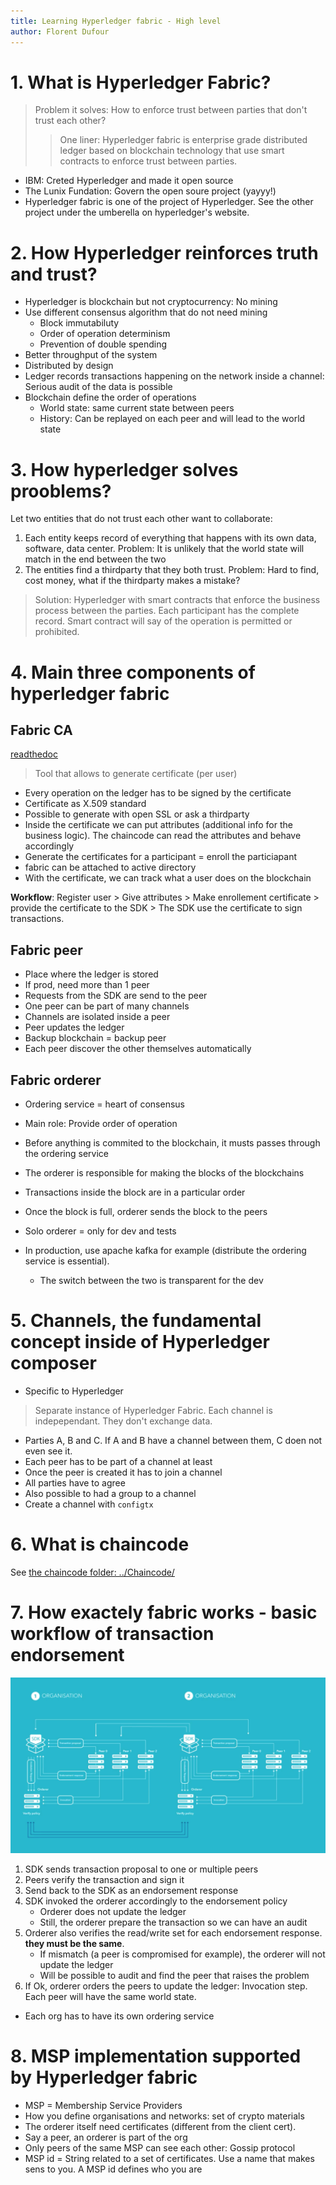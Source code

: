 ```yaml
---
title: Learning Hyperledger fabric - High level
author: Florent Dufour
---
```


# 1. What is Hyperledger Fabric?

> Problem it solves: How to enforce trust between parties that don't trust each other?
> > One liner: Hyperledger fabric is enterprise grade distributed ledger based on blockchain technology that use smart contracts to enforce trust between parties.

- IBM: Creted Hyperledger and made it open source
- The Lunix Fundation: Govern the open soure project (yayyy!)
- Hyperledger fabric is one of the project of Hyperledger. See the other project under the umberella on hyperledger's website.

# 2. How Hyperledger reinforces truth and trust?

- Hyperledger is blockchain but not cryptocurrency: No mining
- Use different consensus algorithm that do not need mining
	- Block immutabiluty
	- Order of operation determinism
	- Prevention of double spending
- Better throughput of the system
- Distributed by design
- Ledger records transactions happening on the network inside a channel: Serious audit of the data is possible
- Blockchain define the order of operations
	- World state: same current state between peers
	- History: Can be replayed on each peer and will lead to the world state

# 3. How hyperledger solves prooblems?

Let two entities that do not trust each other want to collaborate:

1. Each entity keeps record of everything that happens with its own data, software, data center. Problem: It is unlikely that the world state will match in the end between the two
1. The entities find a thirdparty that they both trust. Problem: Hard to find, cost money, what if the thirdparty makes a mistake?

> Solution: Hyperledger with smart contracts that enforce the business process between the parties. Each participant has the complete record. Smart contract will say of the operation is permitted or prohibited.

# 4. Main three components of hyperledger fabric

## Fabric CA

[readthedoc](hyperledger-fabric-ca.readthedocs.io)

> Tool that allows to generate certificate (per user)

- Every operation on the ledger has to be signed by the certificate
- Certificate as X.509 standard
- Possible to generate with open SSL or ask a thirdparty
- Inside the certificate we can put attributes (additional info for the business logic). The chaincode can read the attributes and behave accordingly
- Generate the certificates for a participant = enroll the particiapant
- fabric can be attached to active directory
- With the certificate, we can track what a user does on the blockchain

**Workflow**: Register user > Give attributes > Make enrollement certificate > provide the certificate to the SDK > The SDK use the certificate to sign transactions.

## Fabric peer

- Place where the ledger is stored
- If prod, need more than 1 peer
- Requests from the SDK are send to the peer
- One peer can be part of many channels
- Channels are isolated inside a peer
- Peer updates the ledger
- Backup blockchain = backup peer
- Each peer discover the other themselves automatically

## Fabric orderer

- Ordering service = heart of consensus
- Main role: Provide order of operation
- Before anything is commited to the blockchain, it musts passes through the ordering service
- The orderer is responsible for making the blocks of the blockchains
- Transactions inside the block are in a particular order
- Once the block is full, orderer sends the block to the peers

- Solo orderer = only for dev and tests
- In production, use apache kafka for example (distribute the ordering service is essential).
	- The switch between the two is transparent for the dev

# 5. Channels, the fundamental concept inside of Hyperledger composer

- Specific to Hyperledger

> Separate instance of Hyperledger Fabric. Each channel is indepependant. They don't exchange data.

- Parties A, B and C. If A and B have a channel between them, C doen not even see it.
- Each peer has to be part of a channel at least
- Once the peer is created it has to join a channel
- All parties have to agree
- Also possible to had a group to a channel
- Create a channel with `configtx`

# 6. What is chaincode

See [the chaincode folder: ../Chaincode/](../Chaincode/)

# 7. How exactely fabric works - basic workflow of transaction endorsement

![infra](./media/infra.png)

1. SDK sends transaction proposal to one or multiple peers
1. Peers verify the transaction and sign it
1. Send back to the SDK as an endorsement response
1. SDK invoked the orderer accordingly to the endorsement policy
	- Orderer does not update the ledger
	- Still, the orderer prepare the transaction so we can have an audit
1. Orderer also verifies the read/write set for each endorsement response. **they must be the same**.
	- If mismatch (a peer is compromised for example), the orderer will not update the ledger
	- Will be possible to audit and find the peer that raises the problem
1. If Ok, orderer orders the peers to update the ledger: Invocation step. Each peer will have the same world state.

- Each org has to have its own ordering service

# 8. MSP implementation supported by Hyperledger fabric

- MSP = Membership Service Providers
- How you define organisations and networks: set of crypto materials
- The orderer itself need certificates (different from the client cert).
- Say a peer, an orderer is part of the org
- Only peers of the same MSP can see each other: Gossip protocol
- MSP id = String related to a set of certificates. Use a name that makes sens to you. A MSP id defines who you are
